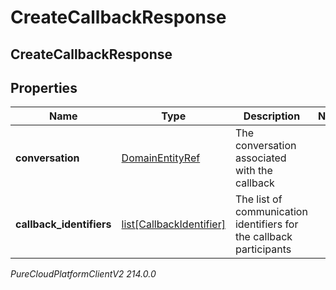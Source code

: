 # CreateCallbackResponse

## CreateCallbackResponse

## Properties

|Name | Type | Description | Notes|
|------------ | ------------- | ------------- | -------------|
| **conversation** | [DomainEntityRef](DomainEntityRef) | The conversation associated with the callback | |
| **callback_identifiers** | [list[CallbackIdentifier]](CallbackIdentifier) | The list of communication identifiers for the callback participants | |



_PureCloudPlatformClientV2 214.0.0_
